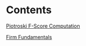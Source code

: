 # Contents

[Piotroski F-Score Computation](PiotroskiF-ScoreComputation.md)

[Firm Fundamentals](FirmFundamentals.md)

<!--stackedit_data:
eyJoaXN0b3J5IjpbLTEzODY1MjYwOSwtODE1MzAzODA1LDYwMz
AzMTE2XX0=
-->